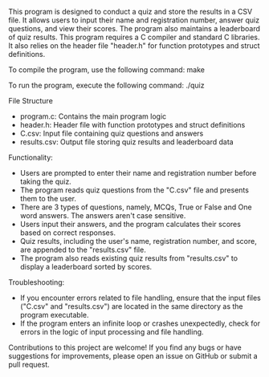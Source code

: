 This program is designed to conduct a quiz and store the results in a CSV file. It allows users to input their name and registration number, answer quiz questions, and view their scores. The program also maintains a leaderboard of quiz results.
This program requires a C compiler and standard C libraries. It also relies on the header file "header.h" for function prototypes and struct definitions.

To compile the program, use the following command:
make

To run the program, execute the following command:
./quiz

File Structure
- program.c: Contains the main program logic
- header.h: Header file with function prototypes and struct definitions
- C.csv: Input file containing quiz questions and answers
- results.csv: Output file storing quiz results and leaderboard data

Functionality:
- Users are prompted to enter their name and registration number before taking the quiz.
- The program reads quiz questions from the "C.csv" file and presents them to the user.
- There are 3 types of questions, namely, MCQs, True or False and One word answers. The answers aren't case sensitive.
- Users input their answers, and the program calculates their scores based on correct responses.
- Quiz results, including the user's name, registration number, and score, are appended to the "results.csv" file.
- The program also reads existing quiz results from "results.csv" to display a leaderboard sorted by scores.

Troubleshooting:
- If you encounter errors related to file handling, ensure that the input files ("C.csv" and "results.csv") are located in the same directory as the program executable.
- If the program enters an infinite loop or crashes unexpectedly, check for errors in the logic of input processing and file handling.

Contributions to this project are welcome! If you find any bugs or have suggestions for improvements, please open an issue on GitHub or submit a pull request.
